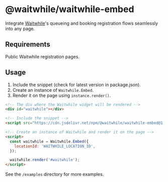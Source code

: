 # @waitwhile/waitwhile-embed

Integrate [Waitwhile](https://waitwhile.com)'s queueing and booking registration flows seamlessly into any page.

## Requirements

Public Waitwhile registration pages.

## Usage

1. Include the snippet (check for latest version in package.json).
2. Create an instance of `Waitwhile.Embed`.
3. Render it on the page using `instance.render()`.

```html
<!-- The div where the Waitwhile widget will be rendered -->
<div id="waitwhile"></div>

<!-- Include the snippet -->
<script src="https://cdn.jsdelivr.net/npm/@waitwhile/waitwhile-embed@1.1.0/dist/waitwhile-embed.min.js"></script>

<!-- Create an instance of Waitwhile and render it on the page -->
<script>
  const waitwhile = Waitwhile.Embed({
    locationId: 'WAITWHILE_LOCATION_ID',
  });

  waitwhile.render('#waitwhile');
</script>
```

See the `/examples` directory for more examples.
